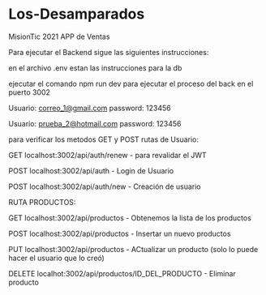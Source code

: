 # Los-Desamparados

MisionTic 2021
APP de Ventas

Para ejecutar el Backend sigue las siguientes instrucciones:

en el archivo .env estan las instrucciones para la db

ejecutar el comando npm run dev para ejecutar el proceso del back en el puerto 3002

Usuario: correo_1@gmail.com
password: 123456

Usuario: prueba_2@hotmail.com
password: 123456

para verificar los metodos GET y POST rutas de Usuario:

GET localhost:3002/api/auth/renew - para revalidar el JWT

POST localhost:3002/api/auth - Login de Usuario

POST localhost:3002/api/auth/new - Creación de usuario

RUTA PRODUCTOS:

GET localhost:3002/api/productos - Obtenemos la lista de los productos

POST localhost:3002/api/productos - Insertar un nuevo productos

PUT localhost:3002/api/productos - ACtualizar un producto (solo lo puede hacer el usuario que lo creó)

DELETE localhot:3002/api/productos/ID_DEL_PRODUCTO - Eliminar producto
